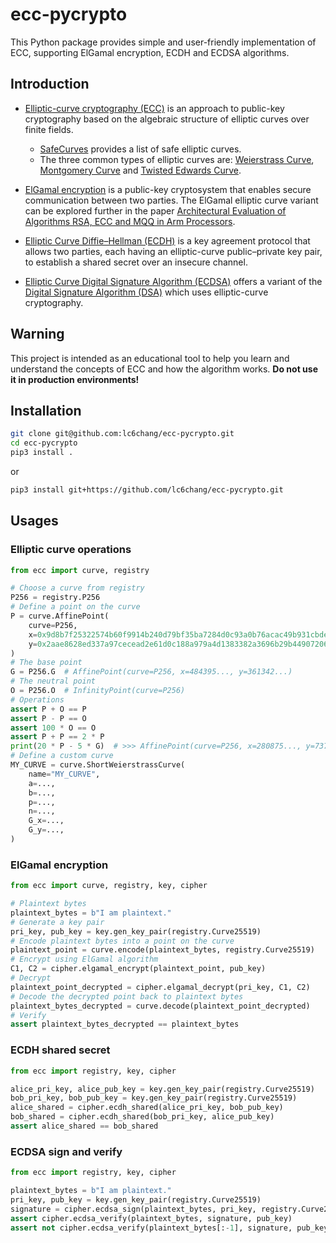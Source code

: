 # ecc-pycrypto
This Python package provides simple and user-friendly implementation of ECC, supporting ElGamal encryption, ECDH and ECDSA algorithms.

## Introduction

+ [Elliptic-curve cryptography (ECC)](https://en.wikipedia.org/wiki/Elliptic_curve_cryptography) is an approach to public-key cryptography based on the algebraic structure of elliptic curves over finite fields.
  + [SafeCurves](https://safecurves.cr.yp.to/) provides a list of safe elliptic curves.
  + The three common types of elliptic curves are: [Weierstrass Curve](https://en.wikipedia.org/wiki/Elliptic_curve), [Montgomery Curve](https://en.wikipedia.org/wiki/Montgomery_curve) and [Twisted Edwards Curve](https://en.wikipedia.org/wiki/Twisted_Edwards_curve).

+ [ElGamal encryption](https://en.wikipedia.org/wiki/ElGamal_encryption) is a public-key cryptosystem that enables secure communication between two parties. The ElGamal elliptic curve variant can be explored further in the paper [Architectural Evaluation of Algorithms RSA, ECC and MQQ in Arm Processors](https://www.researchgate.net/publication/269672660_Architectural_Evaluation_of_Algorithms_RSA_ECC_and_MQQ_in_Arm_Processors).

+ [Elliptic Curve Diffie–Hellman (ECDH)](https://en.wikipedia.org/wiki/Elliptic-curve_Diffie%E2%80%93Hellman) is a key agreement protocol that allows two parties, each having an elliptic-curve public–private key pair, to establish a shared secret over an insecure channel.

+ [Elliptic Curve Digital Signature Algorithm (ECDSA)](https://en.wikipedia.org/wiki/Elliptic_Curve_Digital_Signature_Algorithm) offers a variant of the [Digital Signature Algorithm (DSA)](https://en.wikipedia.org/wiki/Digital_Signature_Algorithm) which uses elliptic-curve cryptography.

## Warning

This project is intended as an educational tool to help you learn and understand the concepts of ECC and how the algorithm works. **Do not use it in production environments!**


## Installation

```bash
git clone git@github.com:lc6chang/ecc-pycrypto.git
cd ecc-pycrypto
pip3 install .
```

or

```bash
pip3 install git+https://github.com/lc6chang/ecc-pycrypto.git
```

## Usages

### Elliptic curve operations

```python
from ecc import curve, registry

# Choose a curve from registry
P256 = registry.P256
# Define a point on the curve
P = curve.AffinePoint(
    curve=P256,
    x=0x9d8b7f25322574b60f9914b240d79bf35ba7284d0c93a0b76acac49b931cbde6,
    y=0x2aae8628ed337a97cecead2e61d0c188a979a4d1383382a3696b29b449072069,
)
# The base point
G = P256.G  # AffinePoint(curve=P256, x=484395..., y=361342...)
# The neutral point
O = P256.O  # InfinityPoint(curve=P256)
# Operations
assert P + O == P
assert P - P == O
assert 100 * O == O
assert P + P == 2 * P
print(20 * P - 5 * G)  # >>> AffinePoint(curve=P256, x=280875..., y=737429...)
# Define a custom curve
MY_CURVE = curve.ShortWeierstrassCurve(
    name="MY_CURVE",
    a=...,
    b=...,
    p=...,
    n=...,
    G_x=...,
    G_y=...,
)
```


### ElGamal encryption

```python
from ecc import curve, registry, key, cipher

# Plaintext bytes
plaintext_bytes = b"I am plaintext."
# Generate a key pair
pri_key, pub_key = key.gen_key_pair(registry.Curve25519)
# Encode plaintext bytes into a point on the curve
plaintext_point = curve.encode(plaintext_bytes, registry.Curve25519)
# Encrypt using ElGamal algorithm
C1, C2 = cipher.elgamal_encrypt(plaintext_point, pub_key)
# Decrypt
plaintext_point_decrypted = cipher.elgamal_decrypt(pri_key, C1, C2)
# Decode the decrypted point back to plaintext bytes
plaintext_bytes_decrypted = curve.decode(plaintext_point_decrypted)
# Verify
assert plaintext_bytes_decrypted == plaintext_bytes
```

### ECDH shared secret

```python
from ecc import registry, key, cipher

alice_pri_key, alice_pub_key = key.gen_key_pair(registry.Curve25519)
bob_pri_key, bob_pub_key = key.gen_key_pair(registry.Curve25519)
alice_shared = cipher.ecdh_shared(alice_pri_key, bob_pub_key)
bob_shared = cipher.ecdh_shared(bob_pri_key, alice_pub_key)
assert alice_shared == bob_shared
```

### ECDSA sign and verify

```python
from ecc import registry, key, cipher

plaintext_bytes = b"I am plaintext."
pri_key, pub_key = key.gen_key_pair(registry.Curve25519)
signature = cipher.ecdsa_sign(plaintext_bytes, pri_key, registry.Curve25519)
assert cipher.ecdsa_verify(plaintext_bytes, signature, pub_key)
assert not cipher.ecdsa_verify(plaintext_bytes[:-1], signature, pub_key)
```

